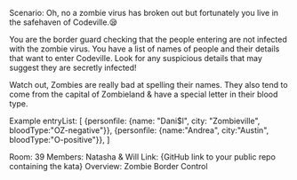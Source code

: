 


 Scenario:
Oh, no a zombie virus has broken out but fortunately you live in the safehaven of Codeville.😪 

You are the border guard checking that the people entering are not infected with the zombie virus. You have a list of names of people and their details that want to enter Codeville. Look for any suspicious details that may suggest they are secretly infected!

Watch out, Zombies are really bad at spelling their names. They also tend to come from the capital of Zombieland & have a special letter in their blood type.

Example entryList:
[
        {personfile: {name: "Dani$l", city: "Zombieville", bloodType:"OZ-negative"}},
        {personfile: {name:"Andrea", city:"Austin", bloodType:"O-positive"}},
]


Room: 39
Members: Natasha & Will
Link: {GitHub link to your public repo containing the kata}
Overview: Zombie Border Control
```



